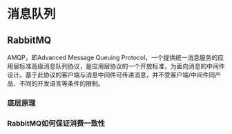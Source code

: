 # 消息队列

## RabbitMQ

AMQP，即Advanced Message Queuing Protocol，一个提供统一消息服务的应用层标准高级消息队列协议，是应用层协议的一个开放标准，为面向消息的中间件设计。基于此协议的客户端与消息中间件可传递消息，并不受客户端/中间件同产品、不同的开发语言等条件的限制。


### 底层原理


### RabbitMQ如何保证消费一致性



